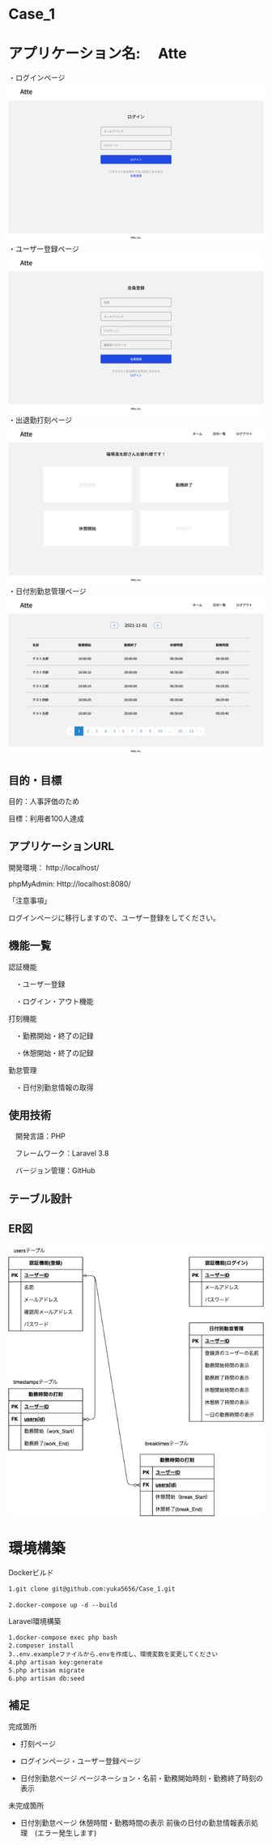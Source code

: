# Case_1

# アプリケーション名: 　Atte
・ログインページ
![ログインページ](img/image-1.png)
・ユーザー登録ページ
![ユーザー登録ページ](img/image-2.png)
・出退勤打刻ページ
![打刻ページ](img/image.png)
・日付別勤怠管理ページ
![日付別勤怠管理ページ](img/image-3.png)

## 目的・目標
目的：人事評価のため

目標：利用者100人達成

## アプリケーションURL
開発環境： http://localhost/

phpMyAdmin: Http://localhost:8080/

「注意事項」

ログインページに移行しますので、ユーザー登録をしてください。

<!-- ##　他のリポジトリ
関係するリポジトリがあれば記載 -->

## 機能一覧
認証機能

　・ユーザー登録

　・ログイン・アウト機能

打刻機能

　・勤務開始・終了の記録

　・休憩開始・終了の記録

勤怠管理

　・日付別勤怠情報の取得

## 使用技術
　開発言語：PHP

　フレームワーク：Laravel 3.8

　バージョン管理：GitHub

## テーブル設計


## ER図
![ER図](img/index.drawio.png)

# 環境構築

Dockerビルド

    1.git clone git@github.com:yuka5656/Case_1.git

    2.docker-compose up -d --build

Laravel環境構築

    1.docker-compose exec php bash
    2.composer install
    3..env.exampleファイルから.envを作成し、環境変数を変更してください
    4.php artisan key:generate
    5.php artisan migrate
    6.php artisan db:seed

## 補足

完成箇所

- 打刻ページ

- ログインページ・ユーザー登録ページ

- 日付別勤怠ページ
    ページネーション・名前・勤務開始時刻・勤務終了時刻の表示

未完成箇所

- 日付別勤怠ページ
    休憩時間・勤務時間の表示
    前後の日付の勤怠情報表示処理　(エラー発生します)


